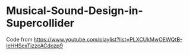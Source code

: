 # Musical-Sound-Design-in-Supercollider
Code from https://www.youtube.com/playlist?list=PLXCUkMwOEWQtB-leHHSexTizzcACdozp9
